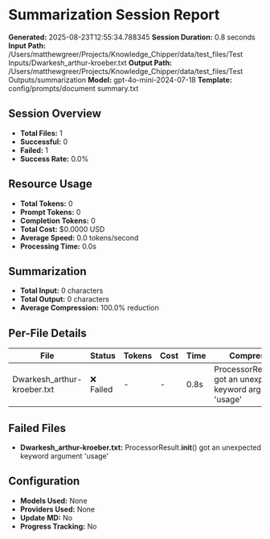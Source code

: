 # Summarization Session Report

**Generated:** 2025-08-23T12:55:34.788345
**Session Duration:** 0.8 seconds
**Input Path:** /Users/matthewgreer/Projects/Knowledge_Chipper/data/test_files/Test Inputs/Dwarkesh_arthur-kroeber.txt
**Output Path:** /Users/matthewgreer/Projects/Knowledge_Chipper/data/test_files/Test Outputs/summarization
**Model:** gpt-4o-mini-2024-07-18
**Template:** config/prompts/document summary.txt

## Session Overview

- **Total Files:** 1
- **Successful:** 0
- **Failed:** 1
- **Success Rate:** 0.0%

## Resource Usage

- **Total Tokens:** 0
- **Prompt Tokens:** 0
- **Completion Tokens:** 0
- **Total Cost:** $0.0000 USD
- **Average Speed:** 0.0 tokens/second
- **Processing Time:** 0.0s

## Summarization

- **Total Input:** 0 characters
- **Total Output:** 0 characters
- **Average Compression:** 100.0% reduction

## Per-File Details

| File | Status | Tokens | Cost | Time | Compression |
|------|--------|--------|------|------|-------------|
| Dwarkesh_arthur-kroeber.txt | ❌ Failed | - | - | 0.8s | ProcessorResult.__init__() got an unexpected keyword argument 'usage' |

## Failed Files

- **Dwarkesh_arthur-kroeber.txt:** ProcessorResult.__init__() got an unexpected keyword argument 'usage'

## Configuration

- **Models Used:** None
- **Providers Used:** None
- **Update MD:** No
- **Progress Tracking:** No
